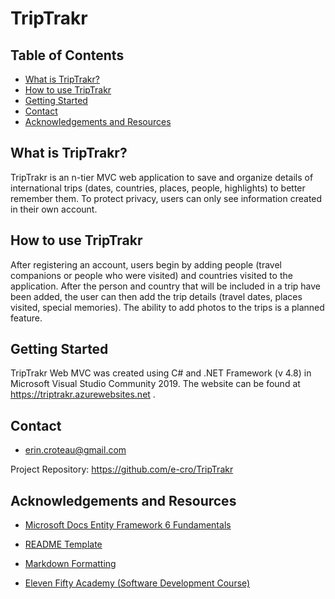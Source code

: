 # TripTrakr

## Table of Contents
* [What is TripTrakr?](#What-is-TripTrakr)
* [How to use TripTrakr](#How-to-use-TripTrakr)
* [Getting Started](#Getting-Started)
* [Contact](#Contact)
* [Acknowledgements and Resources](#Acknowledgements-and-Resources)


## What is TripTrakr?
TripTrakr is an n-tier MVC web application to save and organize details of international trips (dates, countries, places, people, highlights) to better remember them. To protect privacy, users can only see information created in their own account.

## How to use TripTrakr
After registering an account, users begin by adding people (travel companions or people who were visited) and countries visited to the application. After the person and country that will be included in a trip have been added, the user can then add the trip details (travel dates, places visited, special memories). The ability to add photos to the trips is a planned feature.

## Getting Started
TripTrakr Web MVC was created using C# and .NET Framework (v 4.8) in Microsoft Visual Studio Community 2019. 
The website can be found at https://triptrakr.azurewebsites.net . 

## Contact
* erin.croteau@gmail.com

Project Repository: https://github.com/e-cro/TripTrakr

## Acknowledgements and Resources

- [Microsoft Docs  Entity Framework 6 Fundamentals](https://docs.microsoft.com/en-us/ef/ef6/fundamentals/relationships)

- [README Template](https://github.com/othneildrew/Best-README-Template)

- [Markdown Formatting](https://guides.github.com/features/mastering-markdown/)

- [Eleven Fifty Academy (Software Development Course)](https://elevenfifty.org/)


